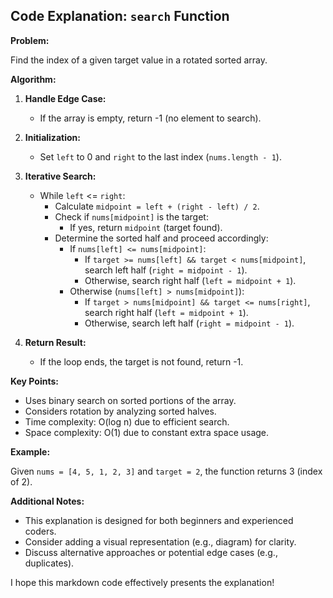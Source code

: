 ## Code Explanation: `search` Function

**Problem:**

Find the index of a given target value in a rotated sorted array.

**Algorithm:**

1. **Handle Edge Case:**
   - If the array is empty, return -1 (no element to search).

2. **Initialization:**
   - Set `left` to 0 and `right` to the last index (`nums.length - 1`).

3. **Iterative Search:**
   - While `left` <= `right`:
     - Calculate `midpoint = left + (right - left) / 2`.
     - Check if `nums[midpoint]` is the target:
       - If yes, return `midpoint` (target found).
     - Determine the sorted half and proceed accordingly:
       - If `nums[left] <= nums[midpoint]`:
         - If `target >= nums[left] && target < nums[midpoint]`, search left half (`right = midpoint - 1`).
         - Otherwise, search right half (`left = midpoint + 1`).
       - Otherwise (`nums[left] > nums[midpoint]`):
         - If `target > nums[midpoint] && target <= nums[right]`, search right half (`left = midpoint + 1`).
         - Otherwise, search left half (`right = midpoint - 1`).

4. **Return Result:**
   - If the loop ends, the target is not found, return -1.

**Key Points:**

- Uses binary search on sorted portions of the array.
- Considers rotation by analyzing sorted halves.
- Time complexity: O(log n) due to efficient search.
- Space complexity: O(1) due to constant extra space usage.

**Example:**

Given `nums = [4, 5, 1, 2, 3]` and `target = 2`, the function returns 3 (index of 2).

**Additional Notes:**

- This explanation is designed for both beginners and experienced coders.
- Consider adding a visual representation (e.g., diagram) for clarity.
- Discuss alternative approaches or potential edge cases (e.g., duplicates).

I hope this markdown code effectively presents the explanation!
